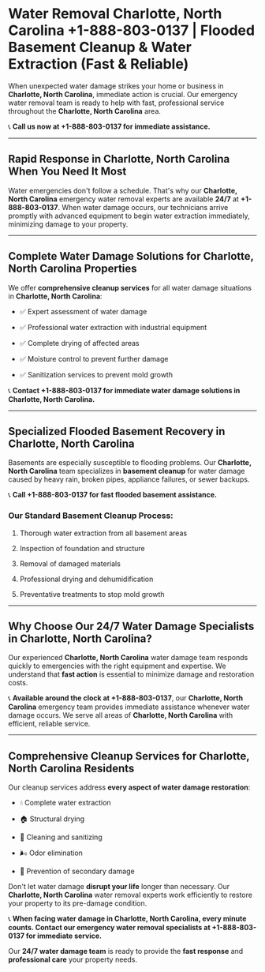 # Water Removal Charlotte, North Carolina +1-888-803-0137 | Flooded Basement Cleanup & Water Extraction (Fast & Reliable)

When unexpected water damage strikes your home or business in **Charlotte, North Carolina**, immediate action is crucial. Our emergency water removal team is ready to help with fast, professional service throughout the **Charlotte, North Carolina** area. 

📞 **Call us now at +1-888-803-0137 for immediate assistance.**

---

## Rapid Response in Charlotte, North Carolina When You Need It Most

Water emergencies don't follow a schedule. That's why our **Charlotte, North Carolina** emergency water removal experts are available **24/7** at **+1-888-803-0137**. When water damage occurs, our technicians arrive promptly with advanced equipment to begin water extraction immediately, minimizing damage to your property.

---

## Complete Water Damage Solutions for Charlotte, North Carolina Properties

We offer **comprehensive cleanup services** for all water damage situations in **Charlotte, North Carolina**:

- ✅ Expert assessment of water damage  
- ✅ Professional water extraction with industrial equipment  
- ✅ Complete drying of affected areas  
- ✅ Moisture control to prevent further damage  
- ✅ Sanitization services to prevent mold growth  

📞 **Contact +1-888-803-0137 for immediate water damage solutions in Charlotte, North Carolina.**

---

## Specialized Flooded Basement Recovery in Charlotte, North Carolina

Basements are especially susceptible to flooding problems. Our **Charlotte, North Carolina** team specializes in **basement cleanup** for water damage caused by heavy rain, broken pipes, appliance failures, or sewer backups. 

📞 **Call +1-888-803-0137 for fast flooded basement assistance.**

### Our Standard Basement Cleanup Process:
1. Thorough water extraction from all basement areas  
2. Inspection of foundation and structure  
3. Removal of damaged materials  
4. Professional drying and dehumidification  
5. Preventative treatments to stop mold growth  

---

## Why Choose Our 24/7 Water Damage Specialists in Charlotte, North Carolina?

Our experienced **Charlotte, North Carolina** water damage team responds quickly to emergencies with the right equipment and expertise. We understand that **fast action** is essential to minimize damage and restoration costs.

📞 **Available around the clock at +1-888-803-0137**, our **Charlotte, North Carolina** emergency team provides immediate assistance whenever water damage occurs. We serve all areas of **Charlotte, North Carolina** with efficient, reliable service.

---

## Comprehensive Cleanup Services for Charlotte, North Carolina Residents

Our cleanup services address **every aspect of water damage restoration**:

- 💧 Complete water extraction  
- 🏠 Structural drying  
- 🧼 Cleaning and sanitizing  
- 🌬️ Odor elimination  
- 🚫 Prevention of secondary damage  

Don't let water damage **disrupt your life** longer than necessary. Our **Charlotte, North Carolina** water removal experts work efficiently to restore your property to its pre-damage condition.

📞 **When facing water damage in Charlotte, North Carolina, every minute counts. Contact our emergency water removal specialists at +1-888-803-0137 for immediate service.**

Our **24/7 water damage team** is ready to provide the **fast response** and **professional care** your property needs.